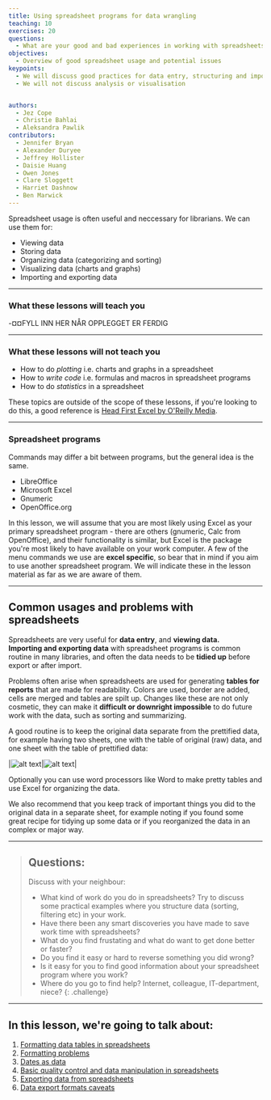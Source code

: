 ```yaml
---
title: Using spreadsheet programs for data wrangling
teaching: 10
exercises: 20
questions:
  - What are your good and bad experiences in working with spreadsheets?
objectives:
  - Overview of good spreadsheet usage and potential issues 
keypoints:
  - We will discuss good practices for data entry, structuring and import/export
  - We will not discuss analysis or visualisation


authors:
  - Jez Cope
  - Christie Bahlai
  - Aleksandra Pawlik
contributors:
  - Jennifer Bryan
  - Alexander Duryee
  - Jeffrey Hollister
  - Daisie Huang
  - Owen Jones
  - Clare Sloggett
  - Harriet Dashnow
  - Ben Marwick
---
```



Spreadsheet usage is often useful and neccessary for librarians. We can use them for:

- Viewing data
- Storing data
- Organizing data (categorizing and sorting)
- Visualizing data (charts and graphs)
- Importing and exporting data

---

### What these lessons will teach you


-¤¤FYLL INN HER NÅR OPPLEGGET ER FERDIG


---

### What these lessons will not teach you

- How to do *plotting* i.e. charts and graphs in a spreadsheet
- How to *write code* i.e. formulas and macros in spreadsheet programs
- How to do *statistics* in a spreadsheet

These topics are outside of the scope of these lessons, if you're looking to do this, a good reference is
[Head First Excel by O'Reilly Media](https://www.amazon.com/Head-First-Excel-learners-spreadsheets/dp/0596807694).

---


### Spreadsheet programs

Commands may differ a bit between programs, but the general idea is the same.

- LibreOffice
- Microsoft Excel
- Gnumeric
- OpenOffice.org

In this lesson, we will assume that you are most likely using Excel as
your primary spreadsheet program - there are others (gnumeric, Calc
from OpenOffice), and their functionality is similar, but Excel is the
package you're most likely to have available on your work computer.
A few of the menu commands we use are **excel specific**, so bear that in mind if you aim
to use another spreadsheet program. We will indicate these in the lesson 
material as far as we are aware of them.

---

## Common usages and problems with spreadsheets

Spreadsheets are very useful for **data entry**, and **viewing data.**  
**Importing and exporting data** with spreadsheet programs is common routine
in many libraries, and often the data needs to be **tidied up** before export or after import.

Problems often arise when spreadsheets are used for generating **tables for reports** that are
made for readability. Colors are used, border are added, cells are merged 
and tables are spilt up. Changes like these are not only cosmetic, they
can make it **difficult or downright impossible** to do future work with the data,
such as sorting and summarizing.

A good routine is to keep the original data separate from the prettified data,
for example having two sheets, one with the table of original (raw) data, and one sheet with
the table of prettified data:

|![alt text](/lc-spreadsheets/fig/00-intro_raw_data.png "Original (raw) data in Excel table")|![alt text](/lc-spreadsheets/fig/00-intro_pretty_data.png "Prettified data in Excel table")|

Optionally you can use word processors like Word to make pretty tables and use Excel for organizing the data.

We also recommend that you keep track of important things you did to the original data in a separate sheet, for example noting if you found some great recipe for tidying up some data or if you reorganized the data in an complex or major way.

---

> ## Questions:
>
> Discuss with your neighbour:
>
> - What kind of work do you do in spreadsheets?
>   Try to discuss some practical examples where you structure data (sorting, filtering etc) in your work.
> - Have there been any smart discoveries you have made to save work time with spreadsheets?
> - What do you find frustating and what do want to get done better or faster?
> - Do you find it easy or hard to reverse something you did wrong?
> - Is it easy for you to find good information about your spreadsheet program where you work?
> - Where do you go to find help? Internet, colleague, IT-department, niece? 
{: .challenge}

---

## In this lesson, we're going to talk about:

1. [Formatting data tables in spreadsheets](../01-format-data)
2. [Formatting problems](../02-common-mistakes)
3. [Dates as data](../03-dates-as-data)
4. [Basic quality control and data manipulation in spreadsheets](../04-quality-control)
5. [Exporting data from spreadsheets](../05-exporting-data)
6. [Data export formats caveats](../06-data-formats-caveats)
